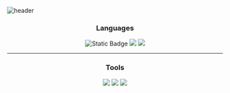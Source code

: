 ![header](https://capsule-render.vercel.app/api?type=waving&color=c0e3f5&height=220&section=header&text=Grow_Developer&fontSize=75)

<h3 align="center"> Languages </h3>
<p align="center">
<img alt="Static Badge" src="https://img.shields.io/badge/:badgeContent?logo=https%3A%2F%2Fimg.icons8.com%2F%3Fsize%3D100%26id%3D13679%26format%3Dpng%26color%3D000000">

  <img src="https://github.com/user-attachments/assets/848555b7-545f-4f6d-b58f-c21cb3ada2d2">
  <img src="https://github.com/user-attachments/assets/a9da56c7-4831-4b81-a9ca-4a2efc9abfba">
</p>
<hr>
<h3 align="center"> Tools </h3>
<p align="center">
  <img src="https://github.com/user-attachments/assets/62ec07d2-eaa4-45e6-8d15-71cf154300c9">
  <img src="https://github.com/user-attachments/assets/dc3c7cc9-f12f-416a-a345-3e97a22f994c">
  <img src="https://github.com/user-attachments/assets/1dbc317f-76fd-48d1-be1f-04477d208aec">
</p>
